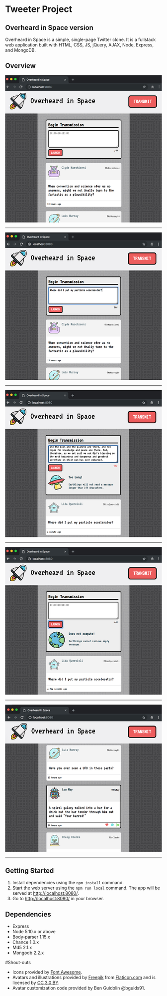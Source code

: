 # Tweeter Project
## Overheard in Space version

Overheard in Space is a simple, single-page Twitter clone. It is a fullstack web application built with HTML, CSS, JS, jQuery, AJAX, Node, Express, and MongoDB. 

## Overview

![Main Page](https://github.com/andreamayhirji/tweeter/blob/master/docs/main-page.png)

--------------------

![Main Page with text](https://github.com/andreamayhirji/tweeter/blob/master/docs/main-page-with-text.jpg)

--------------------

![Error message, maximum character count reached](https://github.com/andreamayhirji/tweeter/blob/master/docs/max-characters-error-message.jpg)

--------------------

![Error message, empty textfield](https://github.com/andreamayhirji/tweeter/blob/master/docs/empty-error-message.jpg?raw=true)

--------------------

![Hover state on a message](https://github.com/andreamayhirji/tweeter/blob/master/docs/hover-state.jpg)

--------------------


## Getting Started

1. Install dependencies using the `npm install` command.
2. Start the web server using the `npm run local` command. The app will be served at <http://localhost:8080/>.
3. Go to <http://localhost:8080/> in your browser.


## Dependencies

- Express
- Node 5.10.x or above
- Body-parser 1.15.x
- Chance 1.0.x
- Md5 2.1.x
- Mongodb 2.2.x


#Shout-outs
- Icons provided by [Font Awesome](https://fontawesome.com/license/).
- Avatars and illustrations provided by [Freepik](http://www.freepik.com) from [Flaticon.com](https://www.flaticon.com/) and is licensed by [CC 3.0 BY](http://creativecommons.org/licenses/by/3.0/).
- Avatar customization code provided by Ben Guidolin @bguids91.

